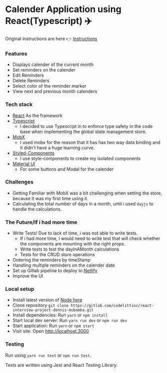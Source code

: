 # Calender Application using React(Typescript) ✈️

Original instructions are here 👉 [Instructions](README-original.md)

### Features

- Displays calender of the current month
- Set reminders on the calender
- Edit Reminders
- Delete Reminders
- Select color of the reminder marker
- View next and previous month calenders

### Tech stack

- [React](https://reactjs.org/) As the framework
- [Typescript](https://www.typescriptlang.org/)
  - I decided to use Typescript in to enforce type safety in the code base when implementing the global state management store.
- [MobX](https://mobx.js.org/README.html)
  - I used mobx for the reason that it has has two way data binding and it didn't have a huge learning curve.
- [Styled-Components](https://styled-components.com/)
  - I use style-components to create my isolated components
- [Material UI](https://material-ui.com/)
  - For some buttons and Modal for the calender

### Challenges

- Getting Familiar with MobX was a bit challenging when setting the store, because it was my first time using it.
- Calculating the total number of days in a month, until i used `dayjs` to handle the calculations.

### The Future/If i had more time

- Write Tests! Due to lack of time, i was not able to write tests.
  - If i had more time, i would need to write test that will check whether the components are mounting with the right props.
  - Write tests to test the dayInAMonth calculations
  - Tests for the CRUD store operations
- Ordering the reminders by timeStamp
- Handling multiple reminders on the calender date
- Set up Gitlab pipeline to deploy to [Netlify](https://www.netlify.com/)
- Improve the UI

### Local setup

- Install latest version of [Node here](https://nodejs.org/en/)
- Clone repository `git clone https://gitlab.com/codelittinc/react-interview-project-dennis-mubamba.git`
- Install dependencies: Run `yarn` or `npm install`
- Start local dev server: Run `yarn run dev` or `npm run dev`
- Start application: Run `yarn` or `npm start`
- Visit site: Open [http://localhost:3000]()

### Testing

Run using `yarn run test` or `npm run test`.

Tests are written using Jest and React Testing Library.
